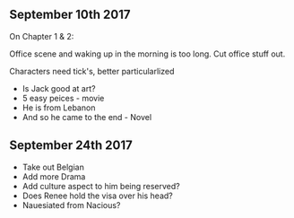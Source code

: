September 10th 2017
-------------------

On Chapter 1 & 2:

Office scene and waking up in the morning is too long. Cut office stuff out.


Characters need tick's, better particularlized

* Is Jack good at art?
* 5 easy peices - movie
* He is from Lebanon
* And so he came to the end - Novel


September 24th 2017
-------------------

- Take out Belgian
- Add more Drama
- Add culture aspect to him being reserved?
- Does Renee hold the visa over his head?
- Nauesiated from Nacious?


